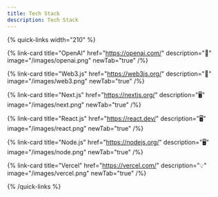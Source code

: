 ```yaml
---
title: Tech Stack
description: Tech Stack
---
```



{% quick-links width="210" %}

{% link-card title="OpenAI" href="https://openai.com/" description="🤖" image="/images/openai.png" newTab="true" /%}

{% link-card title="Web3.js" href="https://web3js.org/" description="🔗" image="/images/web3.png" newTab="true" /%}

{% link-card title="Next.js" href="https://nextjs.org/" description="🖥️" image="/images/next.png" newTab="true" /%}

{% link-card title="React.js" href="https://react.dev/" description="🖥️" image="/images/react.png" newTab="true" /%}

{% link-card title="Node.js" href="https://nodejs.org/" description="🖥️" image="/images/node.png" newTab="true" /%}

{% link-card title="Vercel" href="https://vercel.com/" description="💡" image="/images/vercel.png" newTab="true" /%}

{% /quick-links %}
